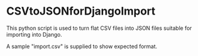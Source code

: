 # CSVtoJSONforDjangoImport

This python script is used to turn flat CSV files into JSON files suitable for importing into Django.

A sample "import.csv" is supplied to show expected format.
